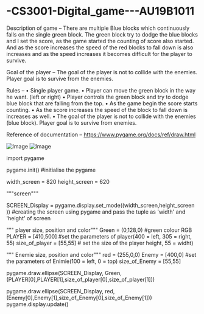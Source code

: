 # -CS3001-Digital_game---AU19B1011
Description of game –
There are multiple Blue blocks which continuously falls on the single green block. The green block try to dodge the blue blocks and I set the score, as the game started the counting of score also started. And as the score increases the speed of the red blocks to fall down is also increases and as the speed increases it becomes difficult for the player to survive. 

Goal of the player – 
The goal of the player is not to collide with the enemies. Player goal is to survive from the  enemies.

Rules – 
•	Single player game.
•	Player can move the green block in the way he want. (left or right)
•	Player controls the green block and try to dodge blue block that are falling from the top.
•	As the game begin the score starts counting.
•	As the score increases the speed of the block to fall down is increases as well.
•	The goal of the player is not to collide with the enemies (blue block). Player goal is to survive from enemies.

Reference of documentation –
https://www.pygame.org/docs/ref/draw.html

![Image](https://github.com/somesh2001/-CS3001-Digital_game---AU19B1011/blob/master/Screenshot%20(892).png)
![Image](https://github.com/somesh2001/-CS3001-Digital_game---AU19B1011/blob/master/github.png)

import pygame

pygame.init()          #initialise the pygame


width_screen = 820
height_screen = 620

"""screen"""

SCREEN_Display = pygame.display.set_mode((width_screen,height_screen ))   #creating the screen using pygame and pass the tuple as 'width' and 'height' of screen

""" player size, position and color"""
Green = (0,128,0)        #green colour RGB
PLAYER = [410,500]               #set the parameters of player(400 = left, 305 = right, 55)
size_of_player = [55,55]         # set the size of the player height, 55 = widht) 

""" Enemie size, position and color"""
red = (255,0,0)
Enemy = [400,0]               #set the parameters of Enimie(100 = left, 0 = top)
size_of_Enemy = [55,55] 

pygame.draw.ellipse(SCREEN_Display, Green, (PLAYER[0],PLAYER[1],size_of_player[0],size_of_player[1])) 

pygame.draw.ellipse(SCREEN_Display, red, (Enemy[0],Enemy[1],size_of_Enemy[0],size_of_Enemy[1]))        
pygame.display.update()

